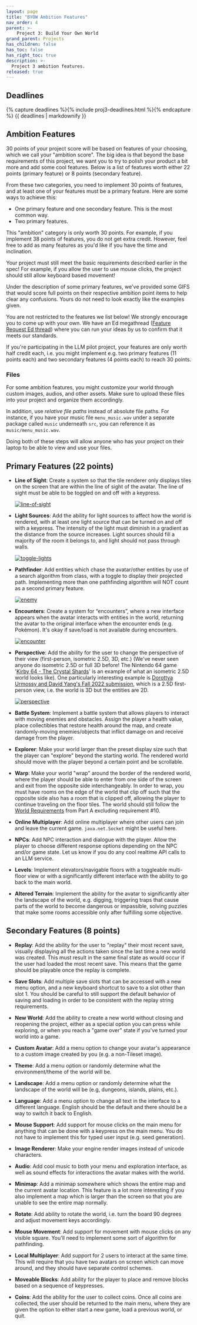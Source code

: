 ```yaml
---
layout: page
title: "BYOW Ambition Features"
nav_order: 4
parent: >-
    Project 3: Build Your Own World
grand_parent: Projects
has_children: false
has_toc: false
has_right_toc: true
description: >-
  Project 3 ambition features.
released: true
---
```


## Deadlines

{% capture deadlines %}{% include proj3-deadlines.html %}{% endcapture %}
{{ deadlines | markdownify }}


## Ambition Features

30 points of your project score will be based on features of your choosing, which we call your "ambition score". The big idea is that beyond the base requirements of this project, we want you to try to polish your product a bit more and add some cool features. Below is a list of features worth either 22 points (primary feature) or 8 points (secondary feature).

From these two categories, you need to implement 30 points of features, and at least one of your features must be a primary feature. Here are some ways to achieve this:
- One primary feature and one secondary feature. This is the most common way.
- Two primary features.

This "ambition" category is only worth 30 points. For example, if you implement 38 points of features, you do not get extra credit. However, feel free to add as many features as you'd like if you have the time and inclination.

Your project must still meet the basic requirements described earlier in the spec! For example, if you allow the user to use mouse clicks, the project should still allow keyboard based movement!

Under the description of some primary features, we've provided some GIFS that would score full points on their respective ambition point items to help clear any confusions. Yours do not need to look exactly like the examples given.

You are not restricted to the features we list below! We strongly encourage you to come up with your own. We have an Ed megathread ([Feature Request Ed thread](https://edstem.org/us/courses/74627/discussion/6483454)) where you can run your ideas by us to confirm that it meets our standards.

If you're participating in the LLM pilot project, your features are only worth half credit each, i.e. you might implement e.g. two primary features (11 points each) and two secondary features (4 points each) to reach 30 points.

### Files

For some ambition features, you might customize your world through custom images, audios, and other assets. Make sure to upload these files into your project and organize them accordingly.

In addition, use *relative file paths* instead of absolute file paths. For instance, if you have your music file `menu_music.wav` under a separate package called `music` underneath `src`, you can reference it as `music/menu_music.wav`.

Doing both of these steps will allow anyone who has your project on their laptop to be able to view and use your files.

## Primary Features (22 points)

- **Line of Sight**: Create a system so that the tile renderer only displays tiles on the screen that are within the line of sight of the avatar. The line of sight must be able to be toggled on and off with a keypress.

    [![line-of-sight](../assets/proj3b/line-of-sight.gif)](../assets/proj3b/line-of-sight.gif)

- **Light Sources**: Add the ability for light sources to affect how the world is rendered, with at least one light source that can be turned on and off with a keypress. The intensity of the light must diminish in a gradient as the distance from the source increases. Light sources should fill a majority of the room it belongs to, and light should not pass through walls.

    [![toggle-lights](../assets/proj3b/toggle-lights.gif)](../assets/proj3b/toggle-lights.gif)

- **Pathfinder**: Add entities which chase the avatar/other entities by use of a search algorithm from class, with a toggle to display their projected path. Implementing more than one pathfinding algorithm will NOT count as a second primary feature.

    [![enemy](../assets/proj3b/enemy.gif)](../assets/proj3b/enemy.gif)

- **Encounters**: Create a system for “encounters”, where a new interface appears when the avatar interacts with entities in the world, returning the avatar to the original interface when the encounter ends (e.g. Pokémon). It's okay if save/load is not available during encounters.

    [![encounter](../assets/proj3b/encounter.gif)](../assets/proj3b/encounter.gif)

- **Perspective**: Add the ability for the user to change the perspective of their view (first-person, isometric 2.5D, 3D, etc.) (We've never seen anyone do isometric 2.5D or full 3D before! The Nintendo 64 game '[Kirby 64 - The Crystal Shards](https://www.youtube.com/watch?v=5uu2TWli-_M)' is an example of what an isometric 2.5D world looks like). One particularly interesting example is [Dorottya Urmossy and David Yang's Fall 2022 submission](https://www.youtube.com/watch?v=XJBQYucuAKc&t=94s), which is a 2.5D first-person view, i.e. the world is 3D but the entities are 2D. 

    [![perspective](../assets/proj3b/perspective.gif)](../assets/proj3b/perspective.gif)

- **Battle System**: Implement a battle system that allows players to interact with moving enemies and obstacles. Assign the player a health value, place collectibles that restore health around the map, and create randomly-moving enemies/objects that inflict damage on and receive damage from the player.

- **Explorer**: Make your world larger than the preset display size such that the player can "explore" beyond the starting world. The rendered world should move with the player beyond a certain point and be scrollable.

- **Warp**: Make your world "wrap" around the border of the rendered world, where the player should be able to enter from one side of the screen and exit from the opposite side interchangeably. In order to wrap, you must have rooms on the edge of the world that clip off such that the opposite side also has a room that is clipped off, allowing the player to continue traveling on the floor tiles. The world should still follow the [World Requirements](https://fa24.datastructur.es/projects/proj3/proj3a/#world-requirements) from Part A excluding requirement #10.

- **Online Multiplayer**: Add online multiplayer where other users can join and leave the current game. `java.net.Socket` might be useful here.

- **NPCs**: Add NPC interaction and dialogue with the player. Allow the player to choose different response options depending on the NPC and/or game state. Let us know if you do any cool realtime API calls to an LLM service.

- **Levels**: Implement elevators/navigable floors with a toggleable multi-floor view or with a significantly different interface with the ability to go back to the main world.

- **Altered Terrain**: Implement the ability for the avatar to significantly alter the landscape of the world, e.g. digging, triggering traps that cause parts of the world to become dangerous or impassible, solving puzzles that make some rooms accessible only after fulfilling some objective.

## Secondary Features (8 points)

- **Replay**: Add the ability for the user to "replay" their most recent save, visually displaying all the actions taken since the last time a new world was created. This must result in the same final state as would occur if the user had loaded the most recent save. This means that the game should be playable once the replay is complete.

- **Save Slots**: Add multiple save slots that can be accessed with a new menu option, and a new keyboard shortcut to save to a slot other than slot 1. You should be careful to still support the default behavior of saving and loading in order to be consistent with the replay string requirements.

- **New World**: Add the ability to create a new world without closing and reopening the project, either as a special option you can press while exploring, or when you reach a "game over" state if you've turned your world into a game.

- **Custom Avatar**: Add a menu option to change your avatar's appearance to a custom image created by you (e.g. a non-Tileset image).

- **Theme**: Add a menu option or randomly determine what the environment/theme of the world will be.

- **Landscape**: Add a menu option or randomly determine what the landscape of the world will be (e.g, dungeons, islands, plains, etc.).

- **Language**: Add a menu option to change all text in the interface to a different language. English should be the default and there should be a way to switch it back to English.

- **Mouse Support**: Add support for mouse clicks on the main menu for anything that can be done with a keypress on the main menu. You do not have to implement this for typed user input (e.g. seed generation).

- **Image Renderer**: Make your engine render images instead of unicode characters.

- **Audio**: Add cool music to both your menu and exploration interface, as well as sound effects for interactions the avatar makes with the world.

- **Minimap**: Add a minimap somewhere which shows the entire map and the current avatar location. This feature is a lot more interesting if you also implement a map which is larger than the screen so that you are unable to see the entire map normally.

- **Rotate**: Add ability to rotate the world, i.e. turn the board 90 degrees and adjust movement keys accordingly.

- **Mouse Movement**: Add support for movement with mouse clicks on any visible square. You'll need to implement some sort of algorithm for pathfinding.

- **Local Multiplayer**: Add support for 2 users to interact at the same time. This will require that you have two avatars on screen which can move around, and they should have separate control schemes.

- **Moveable Blocks**: Add ability for the player to place and remove blocks based on a sequence of keypresses.

- **Coins**: Add the ability for the user to collect coins. Once all coins are collected, the user should be returned to the main menu, where they are given the option to either start a new game, load a previous world, or quit.
